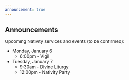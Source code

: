 ```yaml
---
announcement: true
---
```


## Announcements

Upcoming Nativity services and events (to be confirmed):

- Monday, January 6
  - 6:00pm - Vigil
- Tuesday, January 7
  - 9:30am - Divine Liturgy
  - 12:00pm - Nativity Party

